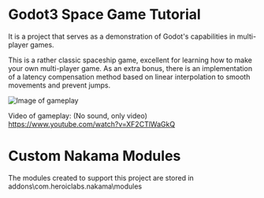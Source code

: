 # Godot3 Space Game Tutorial

It is a project that serves as a demonstration of Godot's capabilities in multi-player games.

This is a rather classic spaceship game, excellent for learning how to make your own multi-player game.
As an extra bonus, there is an implementation of a latency compensation method based on linear interpolation to smooth movements and prevent jumps.

![Image of gameplay](https://shadebob.org/godot3-spacegame/screenshots/screenshot_small.png)

Video of gameplay: (No sound, only video)
https://www.youtube.com/watch?v=XF2CTlWaGkQ

# Custom Nakama Modules
The modules created to support this project are stored in addons\com.heroiclabs.nakama\modules
